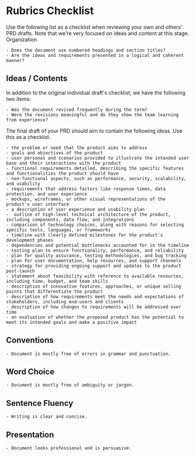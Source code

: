 # Rubrics Checklist

Use the following list as a checklist when reviewing your own and others' PRD drafts. Note that we're very focused on ideas and content at this stage.
Organization

	- Does the document use numbered headings and section titles?
	- Are the ideas and requirements presented in a logical and coherent manner?

## Ideas / Contents

In addition to the original individual draft's checklist, we have the following two items:

	- Was the document revised frequently during the term? 
	- Were the revisions meaningful and do they show the team learning from experience?

The final draft of your PRD should aim to contain the following ideas. Use this as a checklist.

	- the problem or need that the product aims to address
	- goals and objectives of the product 
	- user personas and scenarios provided to illustrate the intended user base and their interactions with the product
	- functional requirements detailed, describing the specific features and functionalities the product should have
	- non-functional aspects, such as performance, security, scalability, and usability
	- requirements that address factors like response times, data protection, and user experience
	- mockups, wireframes, or other visual representations of the product's user interface
	- a description of user experience and usability plan
	-  outline of high-level technical architecture of the product, including components, data flow, and integrations
	- comparison of technology choices, along with reasons for selecting specific tools, languages, or frameworks
	- timeline with clearly defined milestones for the product's development phases
	- dependencies and potential bottlenecks accounted for in the timeline
	- testing plan to ensure functionality, performance, and reliability
	- plan for quality assurance, testing methodologies, and bug tracking
	- plan for user documentation, help resources, and support channels
	- strategy for providing ongoing support and updates to the product post-launch
	- statement about feasibility with reference to available resources, including time, budget, and team skills
	- description of innovative features, approaches, or unique selling points that differentiate the product
	- description of how requirements meet the needs and expectations of stakeholders, including end-users and clients
	- description of how changes to requirements will be addressed over time
	- an evaluation of whether the proposed product has the potential to meet its intended goals and make a positive impact

## Conventions

	- Document is mostly free of errors in grammar and punctuation.

## Word Choice

	- Document is mostly free of ambiguity or jargon.

## Sentence Fluency

	- Writing is clear and concise.

## Presentation

	- Document looks professional and is persuasive.

